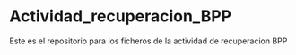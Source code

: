 # Actividad_recuperacion_BPP
Este es el repositorio para los ficheros de la actividad de recuperacion BPP
